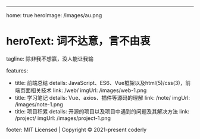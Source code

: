 ---
home: true
heroImage: /images/au.png
# heroText: 词不达意，言不由衷
tagline: 除非我不想赢，没人能让我输

features:
  - title: 前端总结
    details: JavaScript、ES6、Vue框架以及html(5)/css(3)，前端页面相关技术
    link: /web/
    imgUrl: /images/web-1.png
  - title: 学习笔记
    details: Vue、axios、插件等源码的理解
    link: /note/
    imgUrl: /images/note-1.png
  - title: 项目积累
    details: 开源的项目以及项目中遇到的问题及其解决方法
    link: /project/
    imgUrl: /images/project-1.png

footer: MIT Licensed | Copyright © 2021-present coderly